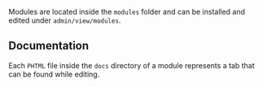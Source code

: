 Modules are located inside the `modules` folder and can be installed and edited under `admin/view/modules`.


Documentation
-------------

Each `PHTML` file inside the `docs` directory of a module represents a tab that can be found while editing.